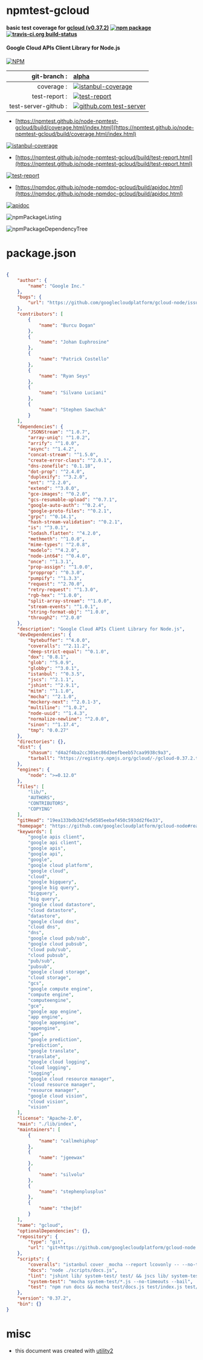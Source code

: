 # npmtest-gcloud

#### basic test coverage for  [gcloud (v0.37.2)](https://github.com/googlecloudplatform/gcloud-node#readme)  [![npm package](https://img.shields.io/npm/v/npmtest-gcloud.svg?style=flat-square)](https://www.npmjs.org/package/npmtest-gcloud) [![travis-ci.org build-status](https://api.travis-ci.org/npmtest/node-npmtest-gcloud.svg)](https://travis-ci.org/npmtest/node-npmtest-gcloud)

#### Google Cloud APIs Client Library for Node.js

[![NPM](https://nodei.co/npm/gcloud.png?downloads=true&downloadRank=true&stars=true)](https://www.npmjs.com/package/gcloud)

| git-branch : | [alpha](https://github.com/npmtest/node-npmtest-gcloud/tree/alpha)|
|--:|:--|
| coverage : | [![istanbul-coverage](https://npmtest.github.io/node-npmtest-gcloud/build/coverage.badge.svg)](https://npmtest.github.io/node-npmtest-gcloud/build/coverage.html/index.html)|
| test-report : | [![test-report](https://npmtest.github.io/node-npmtest-gcloud/build/test-report.badge.svg)](https://npmtest.github.io/node-npmtest-gcloud/build/test-report.html)|
| test-server-github : | [![github.com test-server](https://npmtest.github.io/node-npmtest-gcloud/GitHub-Mark-32px.png)](https://npmtest.github.io/node-npmtest-gcloud/build/app/index.html) | | build-artifacts : | [![build-artifacts](https://npmtest.github.io/node-npmtest-gcloud/glyphicons_144_folder_open.png)](https://github.com/npmtest/node-npmtest-gcloud/tree/gh-pages/build)|

- [https://npmtest.github.io/node-npmtest-gcloud/build/coverage.html/index.html](https://npmtest.github.io/node-npmtest-gcloud/build/coverage.html/index.html)

[![istanbul-coverage](https://npmtest.github.io/node-npmtest-gcloud/build/screenCapture.buildCi.browser.%252Ftmp%252Fbuild%252Fcoverage.lib.html.png)](https://npmtest.github.io/node-npmtest-gcloud/build/coverage.html/index.html)

- [https://npmtest.github.io/node-npmtest-gcloud/build/test-report.html](https://npmtest.github.io/node-npmtest-gcloud/build/test-report.html)

[![test-report](https://npmtest.github.io/node-npmtest-gcloud/build/screenCapture.buildCi.browser.%252Ftmp%252Fbuild%252Ftest-report.html.png)](https://npmtest.github.io/node-npmtest-gcloud/build/test-report.html)

- [https://npmdoc.github.io/node-npmdoc-gcloud/build/apidoc.html](https://npmdoc.github.io/node-npmdoc-gcloud/build/apidoc.html)

[![apidoc](https://npmdoc.github.io/node-npmdoc-gcloud/build/screenCapture.buildCi.browser.%252Ftmp%252Fbuild%252Fapidoc.html.png)](https://npmdoc.github.io/node-npmdoc-gcloud/build/apidoc.html)

![npmPackageListing](https://npmtest.github.io/node-npmtest-gcloud/build/screenCapture.npmPackageListing.svg)

![npmPackageDependencyTree](https://npmtest.github.io/node-npmtest-gcloud/build/screenCapture.npmPackageDependencyTree.svg)



# package.json

```json

{
    "author": {
        "name": "Google Inc."
    },
    "bugs": {
        "url": "https://github.com/googlecloudplatform/gcloud-node/issues"
    },
    "contributors": [
        {
            "name": "Burcu Dogan"
        },
        {
            "name": "Johan Euphrosine"
        },
        {
            "name": "Patrick Costello"
        },
        {
            "name": "Ryan Seys"
        },
        {
            "name": "Silvano Luciani"
        },
        {
            "name": "Stephen Sawchuk"
        }
    ],
    "dependencies": {
        "JSONStream": "^1.0.7",
        "array-uniq": "^1.0.2",
        "arrify": "^1.0.0",
        "async": "^1.4.2",
        "concat-stream": "^1.5.0",
        "create-error-class": "^2.0.1",
        "dns-zonefile": "0.1.18",
        "dot-prop": "^2.4.0",
        "duplexify": "^3.2.0",
        "ent": "^2.2.0",
        "extend": "^3.0.0",
        "gce-images": "^0.2.0",
        "gcs-resumable-upload": "^0.7.1",
        "google-auto-auth": "^0.2.4",
        "google-proto-files": "^0.2.1",
        "grpc": "^0.14.1",
        "hash-stream-validation": "^0.2.1",
        "is": "^3.0.1",
        "lodash.flatten": "^4.2.0",
        "methmeth": "^1.0.0",
        "mime-types": "^2.0.8",
        "modelo": "^4.2.0",
        "node-int64": "^0.4.0",
        "once": "^1.3.1",
        "prop-assign": "^1.0.0",
        "propprop": "^0.3.0",
        "pumpify": "^1.3.3",
        "request": "^2.70.0",
        "retry-request": "^1.3.0",
        "rgb-hex": "^1.0.0",
        "split-array-stream": "^1.0.0",
        "stream-events": "^1.0.1",
        "string-format-obj": "^1.0.0",
        "through2": "^2.0.0"
    },
    "description": "Google Cloud APIs Client Library for Node.js",
    "devDependencies": {
        "bytebuffer": "^4.0.0",
        "coveralls": "^2.11.2",
        "deep-strict-equal": "^0.1.0",
        "dox": "0.8.1",
        "glob": "^5.0.9",
        "globby": "^3.0.1",
        "istanbul": "^0.3.5",
        "jscs": "^2.1.1",
        "jshint": "^2.9.1",
        "mitm": "^1.1.0",
        "mocha": "^2.1.0",
        "mockery-next": "^2.0.1-3",
        "multiline": "^1.0.2",
        "node-uuid": "^1.4.3",
        "normalize-newline": "^2.0.0",
        "sinon": "^1.17.4",
        "tmp": "0.0.27"
    },
    "directories": {},
    "dist": {
        "shasum": "d4a2f4ba2cc301ec86d3eefbeeb57caa9938c9a3",
        "tarball": "https://registry.npmjs.org/gcloud/-/gcloud-0.37.2.tgz"
    },
    "engines": {
        "node": ">=0.12.0"
    },
    "files": [
        "lib/",
        "AUTHORS",
        "CONTRIBUTORS",
        "COPYING"
    ],
    "gitHead": "19ea133bdb3d2fe5d585eebaf450c593dd2f6e33",
    "homepage": "https://github.com/googlecloudplatform/gcloud-node#readme",
    "keywords": [
        "google apis client",
        "google api client",
        "google apis",
        "google api",
        "google",
        "google cloud platform",
        "google cloud",
        "cloud",
        "google bigquery",
        "google big query",
        "bigquery",
        "big query",
        "google cloud datastore",
        "cloud datastore",
        "datastore",
        "google cloud dns",
        "cloud dns",
        "dns",
        "google cloud pub/sub",
        "google cloud pubsub",
        "cloud pub/sub",
        "cloud pubsub",
        "pub/sub",
        "pubsub",
        "google cloud storage",
        "cloud storage",
        "gcs",
        "google compute engine",
        "compute engine",
        "computeengine",
        "gce",
        "google app engine",
        "app engine",
        "google appengine",
        "appengine",
        "gae",
        "google prediction",
        "prediction",
        "google translate",
        "translate",
        "google cloud logging",
        "cloud logging",
        "logging",
        "google cloud resource manager",
        "cloud resource manager",
        "resource manager",
        "google cloud vision",
        "cloud vision",
        "vision"
    ],
    "license": "Apache-2.0",
    "main": "./lib/index",
    "maintainers": [
        {
            "name": "callmehiphop"
        },
        {
            "name": "jgeewax"
        },
        {
            "name": "silvolu"
        },
        {
            "name": "stephenplusplus"
        },
        {
            "name": "thejbf"
        }
    ],
    "name": "gcloud",
    "optionalDependencies": {},
    "repository": {
        "type": "git",
        "url": "git+https://github.com/googlecloudplatform/gcloud-node.git"
    },
    "scripts": {
        "coveralls": "istanbul cover _mocha --report lcovonly -- --no-timeouts --bail test/**/*.js -R spec && cat ./coverage/lcov.info | ./node_modules/coveralls/bin/coveralls.js && rm -rf ./coverage",
        "docs": "node ./scripts/docs.js",
        "lint": "jshint lib/ system-test/ test/ && jscs lib/ system-test/ test/",
        "system-test": "mocha system-test/*.js --no-timeouts --bail",
        "test": "npm run docs && mocha test/docs.js test/index.js test/*/*.js"
    },
    "version": "0.37.2",
    "bin": {}
}
```



# misc
- this document was created with [utility2](https://github.com/kaizhu256/node-utility2)
